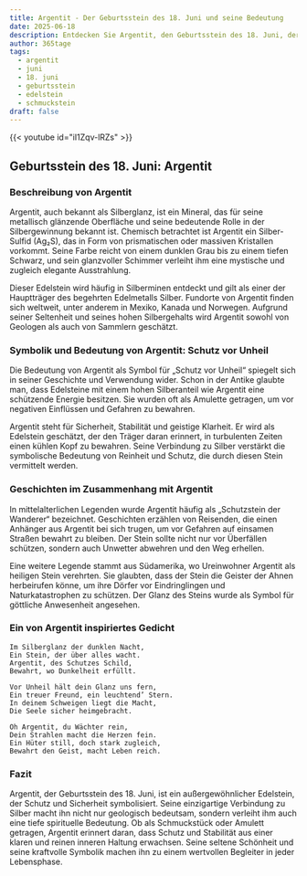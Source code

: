 ```yaml
---
title: Argentit - Der Geburtsstein des 18. Juni und seine Bedeutung
date: 2025-06-18
description: Entdecken Sie Argentit, den Geburtsstein des 18. Juni, der Schutz vor Unheil symbolisiert. Seine Symbolik und Geschichte werden Sie inspirieren.
author: 365tage
tags:
  - argentit
  - juni
  - 18. juni
  - geburtsstein
  - edelstein
  - schmuckstein
draft: false
---
```


{{< youtube id="iI1Zqv-lRZs" >}}

## Geburtsstein des 18. Juni: Argentit

### Beschreibung von Argentit

Argentit, auch bekannt als Silberglanz, ist ein Mineral, das für seine metallisch glänzende Oberfläche und seine bedeutende Rolle in der Silbergewinnung bekannt ist. Chemisch betrachtet ist Argentit ein Silber-Sulfid (Ag₂S), das in Form von prismatischen oder massiven Kristallen vorkommt. Seine Farbe reicht von einem dunklen Grau bis zu einem tiefen Schwarz, und sein glanzvoller Schimmer verleiht ihm eine mystische und zugleich elegante Ausstrahlung.

Dieser Edelstein wird häufig in Silberminen entdeckt und gilt als einer der Hauptträger des begehrten Edelmetalls Silber. Fundorte von Argentit finden sich weltweit, unter anderem in Mexiko, Kanada und Norwegen. Aufgrund seiner Seltenheit und seines hohen Silbergehalts wird Argentit sowohl von Geologen als auch von Sammlern geschätzt.

### Symbolik und Bedeutung von Argentit: Schutz vor Unheil

Die Bedeutung von Argentit als Symbol für „Schutz vor Unheil“ spiegelt sich in seiner Geschichte und Verwendung wider. Schon in der Antike glaubte man, dass Edelsteine mit einem hohen Silberanteil wie Argentit eine schützende Energie besitzen. Sie wurden oft als Amulette getragen, um vor negativen Einflüssen und Gefahren zu bewahren.

Argentit steht für Sicherheit, Stabilität und geistige Klarheit. Er wird als Edelstein geschätzt, der den Träger daran erinnert, in turbulenten Zeiten einen kühlen Kopf zu bewahren. Seine Verbindung zu Silber verstärkt die symbolische Bedeutung von Reinheit und Schutz, die durch diesen Stein vermittelt werden.

### Geschichten im Zusammenhang mit Argentit

In mittelalterlichen Legenden wurde Argentit häufig als „Schutzstein der Wanderer“ bezeichnet. Geschichten erzählen von Reisenden, die einen Anhänger aus Argentit bei sich trugen, um vor Gefahren auf einsamen Straßen bewahrt zu bleiben. Der Stein sollte nicht nur vor Überfällen schützen, sondern auch Unwetter abwehren und den Weg erhellen.

Eine weitere Legende stammt aus Südamerika, wo Ureinwohner Argentit als heiligen Stein verehrten. Sie glaubten, dass der Stein die Geister der Ahnen herbeirufen könne, um ihre Dörfer vor Eindringlingen und Naturkatastrophen zu schützen. Der Glanz des Steins wurde als Symbol für göttliche Anwesenheit angesehen.

### Ein von Argentit inspiriertes Gedicht

```
Im Silberglanz der dunklen Nacht,  
Ein Stein, der über alles wacht.  
Argentit, des Schutzes Schild,  
Bewahrt, wo Dunkelheit erfüllt.  

Vor Unheil hält dein Glanz uns fern,  
Ein treuer Freund, ein leuchtend’ Stern.  
In deinem Schweigen liegt die Macht,  
Die Seele sicher heimgebracht.  

Oh Argentit, du Wächter rein,  
Dein Strahlen macht die Herzen fein.  
Ein Hüter still, doch stark zugleich,  
Bewahrt den Geist, macht Leben reich.  
```

### Fazit

Argentit, der Geburtsstein des 18. Juni, ist ein außergewöhnlicher Edelstein, der Schutz und Sicherheit symbolisiert. Seine einzigartige Verbindung zu Silber macht ihn nicht nur geologisch bedeutsam, sondern verleiht ihm auch eine tiefe spirituelle Bedeutung. Ob als Schmuckstück oder Amulett getragen, Argentit erinnert daran, dass Schutz und Stabilität aus einer klaren und reinen inneren Haltung erwachsen. Seine seltene Schönheit und seine kraftvolle Symbolik machen ihn zu einem wertvollen Begleiter in jeder Lebensphase.